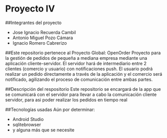 # Proyecto IV

##Integrantes del proyecto
- Jose Ignacio Recuerda Cambil
- Antonio Miguel Pozo Cámara
- Ignacio Romero Cabrerizo

##Este repositorio pertenece al Proyecto Global: OpenOrder
Proyecto para la gestión de pedidos de pequeña a mediana empresa mediante una aplicación cliente-servidor. El servidor hará de intermediario entre 2 clientes (comercio y usuario) con notificaciones push. El usuario podrá realizar un pedido directamente a través de la aplicación y el comercio será notificado, agilizando el proceso de comunicación entre ambas partes.

##Descripción del respositorio
Este repositorio se encargará de la app que se comunicará con el servidor para llevar a cabo la comunicación cliente servidor, para asi poder realizar los pedidos en tiempo real

##Tecnologías usadas
Aún por determinar: 
 - Android Studio
 - sqlitebrowser
 - y alguna más que se necesite
